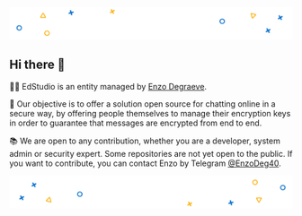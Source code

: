 ![Top decoration](assets/top.png)

## Hi there 👋

🧑‍🎓 EdStudio is an entity managed by [Enzo Degraeve](EnzoDeg40).

🎯 Our objective is to offer a solution open source for chatting online in a secure way, by offering people themselves to manage their encryption keys in order to guarantee that messages are encrypted from end to end.

📚 We are open to any contribution, whether you are a developer, system admin or security expert. Some repositories are not yet open to the public. If you want to contribute, you can contact Enzo by Telegram [@EnzoDeg40](https://t.me/EnzoDeg40).

![Bottom decoration](assets/bot.png)